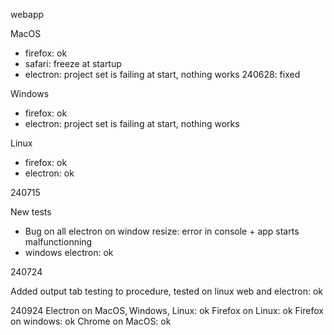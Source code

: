 webapp

MacOS
- firefox: ok
- safari: freeze at startup
- electron: project set is failing at start, nothing works
  240628: fixed

Windows
- firefox: ok
- electron: project set is failing at start, nothing works

Linux
- firefox: ok
- electron: ok

240715

New tests
- Bug on all electron on window resize: error in console + app starts malfunctionning
- windows electron: ok

240724

Added output tab testing to procedure, tested on linux web and electron: ok

240924
Electron on MacOS, Windows, Linux: ok
Firefox on Linux: ok
Firefox on windows: ok
Chrome on MacOS: ok
